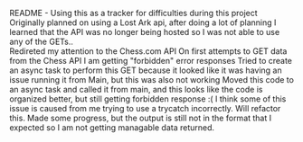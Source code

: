 README - Using this as a tracker for difficulties during this project <br>
Originally planned on using a Lost Ark api, after doing a lot of planning I learned that the API was no longer being hosted so I was not able to use any of the GETs.. <br>
Redireted my attention to the Chess.com API
On first attempts to GET data from the Chess API I am getting "forbidden" error responses
Tried to create an async task to perform this GET because it looked like it was having an issue running it from Main, but this was also not working
Moved this code to an async task and called it from main, and this looks like the code is organized better, but still getting forbidden response :(
I think some of this issue is caused from me trying to use a trycatch incorrectly. Will refactor this.
Made some progress, but the output is still not in the format that I expected so I am not getting managable data returned.
